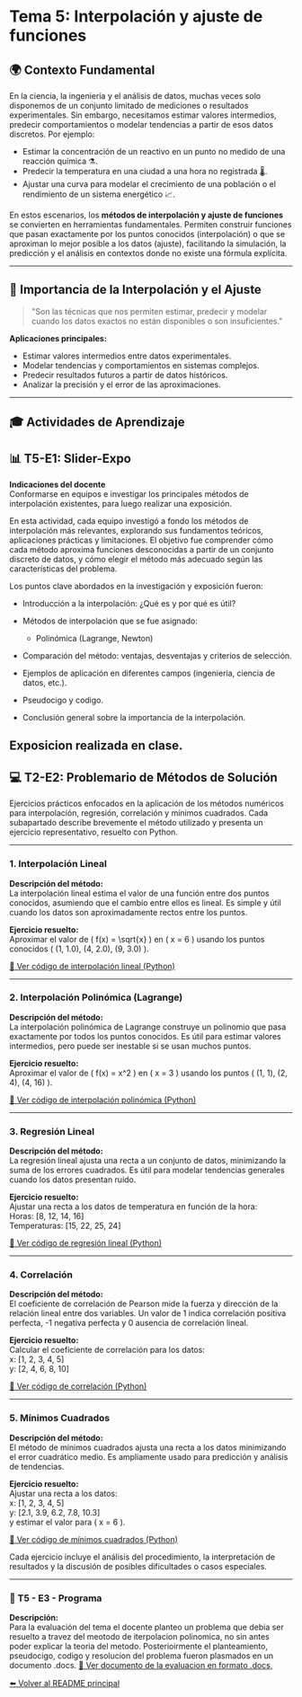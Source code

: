 # Tema 5: Interpolación y ajuste de funciones

## 🌍 Contexto Fundamental

En la ciencia, la ingeniería y el análisis de datos, muchas veces solo disponemos de un conjunto limitado de mediciones o resultados experimentales. Sin embargo, necesitamos estimar valores intermedios, predecir comportamientos o modelar tendencias a partir de esos datos discretos. Por ejemplo:

- Estimar la concentración de un reactivo en un punto no medido de una reacción química ⚗️.
- Predecir la temperatura en una ciudad a una hora no registrada 🌡️.
- Ajustar una curva para modelar el crecimiento de una población o el rendimiento de un sistema energético 📈.

En estos escenarios, los **métodos de interpolación y ajuste de funciones** se convierten en herramientas fundamentales. Permiten construir funciones que pasan exactamente por los puntos conocidos (interpolación) o que se aproximan lo mejor posible a los datos (ajuste), facilitando la simulación, la predicción y el análisis en contextos donde no existe una fórmula explícita.

---

## 📌 Importancia de la Interpolación y el Ajuste

> "Son las técnicas que nos permiten estimar, predecir y modelar cuando los datos exactos no están disponibles o son insuficientes."

**Aplicaciones principales:**
- Estimar valores intermedios entre datos experimentales.
- Modelar tendencias y comportamientos en sistemas complejos.
- Predecir resultados futuros a partir de datos históricos.
- Analizar la precisión y el error de las aproximaciones.

---


## 🎓 Actividades de Aprendizaje

## 📊 T5-E1: Slider-Expo

**Indicaciones del docente**  
Conformarse en equipos e investigar los principales métodos de interpolación existentes, para luego realizar una exposición.

En esta actividad, cada equipo investigó a fondo los métodos de interpolación más relevantes, explorando sus fundamentos teóricos, aplicaciones prácticas y limitaciones. El objetivo fue comprender cómo cada método aproxima funciones desconocidas a partir de un conjunto discreto de datos, y cómo elegir el método más adecuado según las características del problema.

Los puntos clave abordados en la investigación y exposición fueron:

- Introducción a la interpolación: ¿Qué es y por qué es útil?
- Métodos de interpolación que se fue asignado:
    
    - Polinómica (Lagrange, Newton)
  
- Comparación del método: ventajas, desventajas y criterios de selección.
- Ejemplos de aplicación en diferentes campos (ingeniería, ciencia de datos, etc.).
- Pseudocigo y codigo.
- Conclusión general sobre la importancia de la interpolación.

Exposicion realizada en clase.
---


## 💻 T2-E2: Problemario de Métodos de Solución

Ejercicios prácticos enfocados en la aplicación de los métodos numéricos para interpolación, regresión, correlación y mínimos cuadrados. Cada subapartado describe brevemente el método utilizado y presenta un ejercicio representativo, resuelto con Python.

---

### 1. Interpolación Lineal

**Descripción del método:**  
La interpolación lineal estima el valor de una función entre dos puntos conocidos, asumiendo que el cambio entre ellos es lineal. Es simple y útil cuando los datos son aproximadamente rectos entre los puntos.

**Ejercicio resuelto:**  
Aproximar el valor de \( f(x) = \sqrt{x} \) en \( x = 6 \) usando los puntos conocidos \( (1, 1.0), (4, 2.0), (9, 3.0) \).

[🔗 Ver código de interpolación lineal (Python)](https://github.com/IvanPedroSuarez/Metodos-Numericos-/blob/master/codigos/tema5/Interpolacion%20Lineal.py)

---

### 2. Interpolación Polinómica (Lagrange)

**Descripción del método:**  
La interpolación polinómica de Lagrange construye un polinomio que pasa exactamente por todos los puntos conocidos. Es útil para estimar valores intermedios, pero puede ser inestable si se usan muchos puntos.

**Ejercicio resuelto:**  
Aproximar el valor de \( f(x) = x^2 \) en \( x = 3 \) usando los puntos \( (1, 1), (2, 4), (4, 16) \).

[🔗 Ver código de interpolación polinómica (Python)](./codigo/interpolacion_polinomica.py)

---

### 3. Regresión Lineal

**Descripción del método:**  
La regresión lineal ajusta una recta a un conjunto de datos, minimizando la suma de los errores cuadrados. Es útil para modelar tendencias generales cuando los datos presentan ruido.

**Ejercicio resuelto:**  
Ajustar una recta a los datos de temperatura en función de la hora:  
Horas: [8, 12, 14, 16]  
Temperaturas: [15, 22, 25, 24]

[🔗 Ver código de regresión lineal (Python)](./codigo/regresion_lineal.py)

---

### 4. Correlación

**Descripción del método:**  
El coeficiente de correlación de Pearson mide la fuerza y dirección de la relación lineal entre dos variables. Un valor de 1 indica correlación positiva perfecta, -1 negativa perfecta y 0 ausencia de correlación lineal.

**Ejercicio resuelto:**  
Calcular el coeficiente de correlación para los datos:  
x: [1, 2, 3, 4, 5]  
y: [2, 4, 6, 8, 10]

[🔗 Ver código de correlación (Python)](./codigo/correlacion.py)

---

### 5. Mínimos Cuadrados

**Descripción del método:**  
El método de mínimos cuadrados ajusta una recta a los datos minimizando el error cuadrático medio. Es ampliamente usado para predicción y análisis de tendencias.

**Ejercicio resuelto:**  
Ajustar una recta a los datos:  
x: [1, 2, 3, 4, 5]  
y: [2.1, 3.9, 6.2, 7.8, 10.3]  
y estimar el valor para \( x = 6 \).

[🔗 Ver código de mínimos cuadrados (Python)](./codigo/minimos_cuadrados.py)



Cada ejercicio incluye el análisis del procedimiento, la interpretación de resultados y la discusión de posibles dificultades o casos especiales.

---

### 🚀 T5 - E3  -  Programa 

**Descripción:**  
Para la evaluación del tema el docente planteo un problema que debia ser resuelto a travez del meotodo de iterpolacion polinomica, no sin antes poder
explicar la teoria del metodo. Posterioirmente el planteamiento, pseudocigo, codigo y resolucion del problema fueron plasmados en un documento .docs.
[🔗 Ver documento de la evaluacion en formato .docs, ](https://docs.google.com/document/d/1dbSx0OTLwGttwcV7lvidtpZdW-mco7OTFTi_u1A4z-U/edit?usp=sharing)





[⬅️ Volver al README principal](../README.md)

